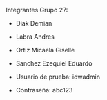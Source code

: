 Integrantes Grupo 27:
- Diak Demian
- Labra Andres
- Ortiz Micaela Giselle
- Sanchez Ezequiel Eduardo

- Usuario de prueba: idwadmin
- Contraseña: abc123
